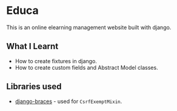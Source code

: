# Educa

This is an online elearning management website built with django.

## What I Learnt

- How to create fixtures in django.
- How to create custom fields and Abstract Model classes.

## Libraries used

- [django-braces](https://django-braces.readthedocs.io/en/latest/) - used for `CsrfExemptMixin`.
